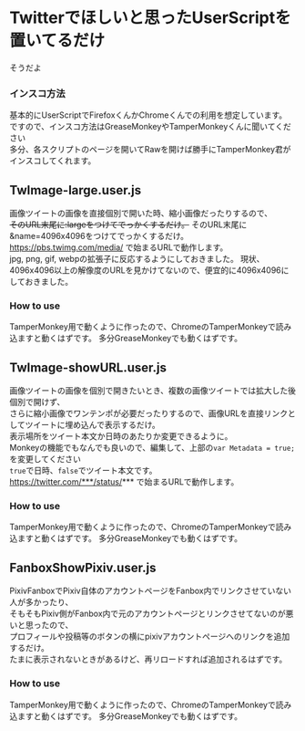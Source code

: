 ﻿# Twitterでほしいと思ったUserScriptを置いてるだけ
そうだよ

### インスコ方法
基本的にUserScriptでFirefoxくんかChromeくんでの利用を想定しています。  
ですので、インスコ方法はGreaseMonkeyやTamperMonkeyくんに聞いてください  
多分、各スクリプトのページを開いてRawを開けば勝手にTamperMonkey君がインスコしてくれます。

## TwImage-large.user.js
画像ツイートの画像を直接個別で開いた時、縮小画像だったりするので、  
~~そのURL末尾に:largeをつけてでっかくするだけ。~~
そのURL末尾に&name=4096x4096をつけてでっかくするだけ。
https://pbs.twimg.com/media/ で始まるURLで動作します。  
jpg, png, gif, webpの拡張子に反応するようにしておきました。
現状、4096x4096以上の解像度のURLを見かけてないので、便宜的に4096x4096にしておきました。

### How to use
TamperMonkey用で動くように作ったので、ChromeのTamperMonkeyで読み込ますと動くはずです。
多分GreaseMonkeyでも動くはずです。

## TwImage-showURL.user.js
画像ツイートの画像を個別で開きたいとき、複数の画像ツイートでは拡大した後個別で開けず、  
さらに縮小画像でワンテンポが必要だったりするので、画像URLを直接リンクとしてツイートに埋め込んで表示するだけ。  
表示場所をツイート本文か日時のあたりか変更できるように。  
Monkeyの機能でもなんでも良いので、編集して、上部の`var Metadata = true;`を変更してください  
`true`で日時、`false`でツイート本文です。  
https://twitter.com/***/status/*** で始まるURLで動作します。  

### How to use
TamperMonkey用で動くように作ったので、ChromeのTamperMonkeyで読み込ますと動くはずです。
多分GreaseMonkeyでも動くはずです。

## FanboxShowPixiv.user.js
PixivFanboxでPixiv自体のアカウントページをFanbox内でリンクさせていない人が多かったり、  
そもそもPixiv側がFanbox内で元のアカウントページとリンクさせてないのが悪いと思ったので、  
プロフィールや投稿等のボタンの横にpixivアカウントページへのリンクを追加するだけ。  
たまに表示されないときがあるけど、再リロードすれば追加されるはずです。

### How to use
TamperMonkey用で動くように作ったので、ChromeのTamperMonkeyで読み込ますと動くはずです。
多分GreaseMonkeyでも動くはずです。
